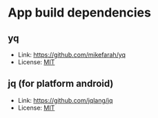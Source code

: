 # App build dependencies

## yq

* Link: <https://github.com/mikefarah/yq>
* License: [MIT](./yq-LICENSE)

## jq (for platform android)

* Link: <https://github.com/jqlang/jq>
* License: [MIT](./jq-COPYING)
